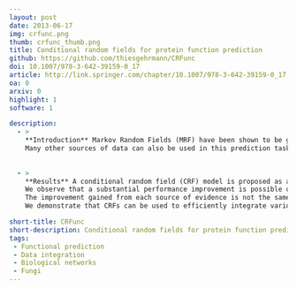 ```yaml
---
layout: post
date: 2013-06-17
img: crfunc.png
thumb: crfunc_thumb.png
title: Conditional random fields for protein function prediction
github: https://github.com/thiesgehrmann/CRFunc
doi: 10.1007/978-3-642-39159-0_17
article: http://link.springer.com/chapter/10.1007/978-3-642-39159-0_17
oa: 0
arxiv: 0
highlight: 1
software: 1

description:
  - >
    **Introduction** Markov Random Fields (MRF) have been shown to be good predictors of functional annotation, using protein-protein interaction data.
    Many other sources of data can also be used in this prediction task, but they are typically not integrated.In this study, we extend a method using MRFs in order to allow the use of additional data.
  
  
  - >
    **Results** A conditional random field (CRF) model is proposed as an alternative to an MRF model in order to remove the requirement of modeling relationships between the sources of data.
    We observe that a substantial performance improvement is possible using additional data, such as genetic interaction networks.
    The improvement gained from each source of evidence is not the same for each protein function, indicating that each source supplies different information.
    We demonstrate that CRFs can be used to efficiently integrate various sources of data to predict functional annotations.

short-title: CRFunc
short-description: Conditional random fields for protein function prediction
tags:
 - Functional prediction
 - Data integration
 - Biological networks
 - Fungi
---
```

